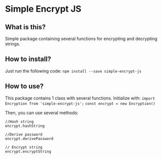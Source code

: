# Simple Encrypt JS

## What is this?

Simple package containing several functions for encrypting and decrypting strings.

## How to install?

Just run the following code: `npm install --save simple-encrypt-js`

## How to use?

This package contains 1 class with several functions. Initialize with:
`import Encryption from 'simple-encrypt-js';`
`const encrypt = new Encryption()`

Then, you can use several methods:
```
//Hash string
encrypt.hashString

//Derive password
encrypt.derivePassword

// Encrypt string
encrypt.encryptString
```


